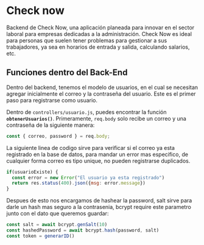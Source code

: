 # Check now

Backend de Check Now, una aplicación planeada para innovar en el sector laboral para empresas dedicadas a la administración. Check Now es ideal para personas que suelen tener problemas para gestionar a sus trabajadores, ya sea en horarios de entrada y salida, calculando salarios, etc.

## Funciones dentro del Back-End

Dentro del backend, tenemos el modelo de usuarios, en el cual se necesitan agregar inicialmente el correo y la contraseña del usuario. Este es el primer paso para registrarse como usuario.

Dentro de `controllers/usuario.js`, puedes encontrar la función **`obtenerUsuarios()`**. Primeramente, `req.body` solo recibe un correo y una contraseña de la siguiente manera:

```js
const { correo, password } = req.body; 
```

La siguiente linea de codigo sirve para verificar si el correo ya esta registrado en la base de datos, para mandar un error mas especifico, de cualquier forma correo es tipo unique, no pueden registrarse duplicados.

```js
if(usuarioExiste) {
  const error = new Error("El usuario ya esta registrado")
  return res.status(400).json({msg: error.message})
}
```

Despues de esto nos encargamos de hashear la password, salt sirve para darle un hash mas seguro a la contrasenia, bcrypt require este parametro junto con el dato que queremos guardar: 

```js
const salt = await bcrypt.genSalt(10)
const hashedPassword = await bcrypt.hash(password, salt)
const token = generarID()
```


 
